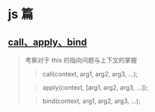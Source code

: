 # js 篇

## [call、apply、bind](./call-apply-bind.js)

> 考察对于 this 的指向问题与上下文的掌握
>
> > call(context, arg1, arg2, arg3, ...);
>
> > apply(context, [arg1, arg2, arg3, ...]);
>
> > bind(context, arg1, arg2, arg3, ...);

